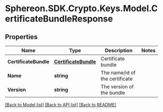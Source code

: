 # Sphereon.SDK.Crypto.Keys.Model.CertificateBundleResponse
## Properties

Name | Type | Description | Notes
------------ | ------------- | ------------- | -------------
**CertificateBundle** | [**CertificateBundle**](CertificateBundle.md) | Certificate bundle | 
**Name** | **string** | The name/id of the certificate | 
**Version** | **string** | The version of the bundle | 

[[Back to Model list]](../README.md#documentation-for-models) [[Back to API list]](../README.md#documentation-for-api-endpoints) [[Back to README]](../README.md)

